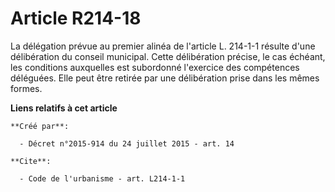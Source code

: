 # Article R214-18

La délégation prévue au premier alinéa de l'article L. 214-1-1 résulte d'une délibération du conseil municipal. Cette
délibération précise, le cas échéant, les conditions auxquelles est subordonné l'exercice des compétences déléguées. Elle
peut être retirée par une délibération prise dans les mêmes formes.

**Liens relatifs à cet article**

	**Créé par**:

	  - Décret n°2015-914 du 24 juillet 2015 - art. 14

	**Cite**:

	  - Code de l'urbanisme - art. L214-1-1

